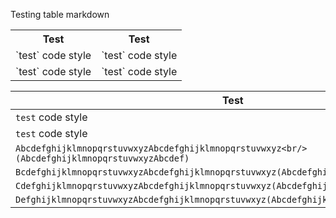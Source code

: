 <!---
nkmcalli/nkmcalli is a ✨ special ✨ repository because its `README.md` (this file) appears on your GitHub profile.
You can click the Preview link to take a look at your changes.
--->

Testing table markdown

<table>
  <tr>
    <th>Test</th>
    <th>Test</th>
  </tr>
  <tr>
    <td markdown="span">`test` code style</td>
    <td>`test` code style</td>
  </tr>
  <tr>
    <td markdown="span">`test` code style</td>
    <td>`test` code style</td>
  </tr>
</table>

|Test|Test|
|-|-|
|`test` code style|`test` code style|
|`test` code style|`test` code style|
|`AbcdefghijklmnopqrstuvwxyzAbcdefghijklmnopqrstuvwxyz<br/>(AbcdefghijklmnopqrstuvwxyzAbcdef)`|`AbcdefghijklmnopqrstuvwxyzAbcdefghijklmnopqrstuvwxyz(Abcdefghijklmnopqrstuvwxy)`|
|`BcdefghijklmnopqrstuvwxyzAbcdefghijklmnopqrstuvwxyz(AbcdefghijklmnopqrstuvwxyzAbcdef)`|`AbcdefghijklmnopqrstuvwxyzAbcdefghijklmnopqrstuvwxyz(Abcdefghijklmnopqrstuvwxy)`|
|`CdefghijklmnopqrstuvwxyzAbcdefghijklmnopqrstuvwxyz(AbcdefghijklmnopqrstuvwxyzAbcdef)`|`AbcdefghijklmnopqrstuvwxyzAbcdefghijklmnopqrstuvwxyz(Abcdefghijklmnopqrstuvwxy)`|
|`DefghijklmnopqrstuvwxyzAbcdefghijklmnopqrstuvwxyz(AbcdefghijklmnopqrstuvwxyzAbcdef)`|`AbcdefghijklmnopqrstuvwxyzAbcdefghijklmnopqrstuvwxyz(Abcdefghijklmnopqrstuvwxy)`|
